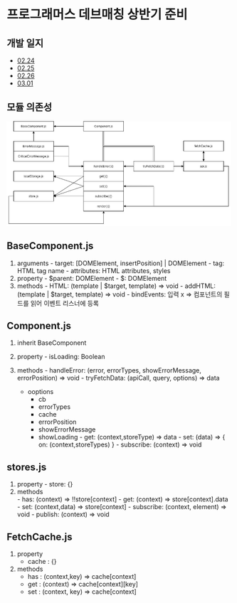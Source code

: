 # 프로그래머스 데브매칭 상반기 준비
## 개발 일지

- [02.24](./docs/2021.02.24.md) 
- [02.25](./docs/2021.02.25.md) 
- [02.26](./docs/2021.02.26.md) 
- [03.01](./docs/2021.03.01.md) 

## 모듈 의존성

![의존성](./images/programmers-dev-matching%20(1).jpg)


## BaseComponent.js
  1. arguments
    - target: [DOMElement, insertPosition] | DOMElement
    - tag: HTML tag name
    - attributes: HTML attributes, styles
  2. property
    - $parent: DOMElement
    - $: DOMElement
  3. methods
    - HTML: (template | $target, template) => void
    - addHTML: (template | $target, template) => void
    - bindEvents: 입력 x => 컴포넌트의 필드를 읽어 이벤트 리스너에 등록

## Component.js
  1. inherit BaseComponent

  2. property
    - isLoading: Boolean
  3. methods
    - handleError: (error, errorTypes, showErrorMessage, errorPosition) => void
    - tryFetchData: (apiCall, query, options) => data
      - ooptions
        - cb
        - errorTypes
        - cache
        - errorPosition
        - showErrorMessage
        - showLoading
    - get: (context,storeType) => data
    - set: (data) => { on: (context,storeTypes) }
    - subscribe: (context) => void
    
## stores.js
  1. property
    - store: {}
  2. methods     
    - has: (context) => !!store[context]
    - get: (context) => store[context].data
    - set: (context,data) => store[context]
    - subscribe: (context, element) => void
    - publish: (context) => void

## FetchCache.js
  1. property
     - cache : {}
  2. methods
     - has : (context,key) => cache[context]
     - get : (context) => cache[context][key]
     - set : (context, key) => cache[context]